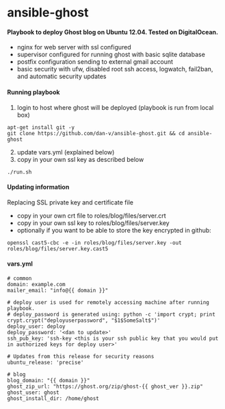 ansible-ghost
=============

#### Playbook to deploy Ghost blog on Ubuntu 12.04. Tested on DigitalOcean.
* nginx for web server with ssl configured
* supervisor configured for running ghost with basic sqlite database
* postfix configuration sending to external gmail account
* basic security with ufw, disabled root ssh access, logwatch, fail2ban, and automatic security updates



#### Running playbook

1. login to host where ghost will be deployed (playbook is run from local box)

```
apt-get install git -y
git clone https://github.com/dan-v/ansible-ghost.git && cd ansible-ghost
```

2. update vars.yml (explained below)
3. copy in your own ssl key as described below

```
./run.sh
```

#### Updating information

Replacing SSL private key and certificate file

* copy in your own crt file to roles/blog/files/server.crt
* copy in your own ssl key to roles/blog/files/server.key
* optionally if you want to be able to store the key encrypted in github: 

```
openssl cast5-cbc -e -in roles/blog/files/server.key -out roles/blog/files/server.key.cast5
```

#### vars.yml

    # common
    domain: example.com
    mailer_email: "info@{{ domain }}"

    # deploy user is used for remotely accessing machine after running playbook.
    # deploy_password is generated using: python -c 'import crypt; print crypt.crypt("deployuserpassword", "$1$SomeSalt$")'
    deploy_user: deploy
    deploy_password: '<dan to update>'
    ssh_pub_key: 'ssh-key <this is your ssh public key that you would put in authorized keys for deploy user>'

    # Updates from this release for security reasons
    ubuntu_release: 'precise'

    # blog
    blog_domain: "{{ domain }}"
    ghost_zip_url: "https://ghost.org/zip/ghost-{{ ghost_ver }}.zip"
    ghost_user: ghost
    ghost_install_dir: /home/ghost


